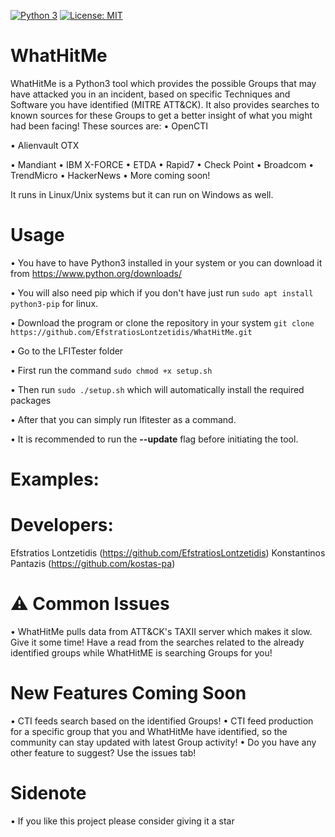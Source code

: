 [![Python 3](https://img.shields.io/badge/Python-3-blue.svg)](https://www.python.org/downloads/)
[![License: MIT](https://img.shields.io/badge/License-MIT-yellow.svg)](https://opensource.org/licenses/MIT)

# WhatHitMe

WhatHitMe is a Python3 tool which provides the possible Groups that may have attacked you in an incident, based on specific Techniques and Software you have identified (MITRE ATT&CK). It also provides searches to known sources for these Groups to get a better insight of what you might had been facing! These sources are:
• OpenCTI

• Alienvault OTX

• Mandiant
• IBM X-FORCE
• ETDA
• Rapid7
• Check Point
• Broadcom
• TrendMicro
• HackerNews
• More coming soon!

It runs in Linux/Unix systems but it can run on Windows as well.

# Usage

• You have to have Python3 installed in your system or you can download it from https://www.python.org/downloads/

• You will also need pip which if you don't have just run ```sudo apt install python3-pip``` for linux.

• Download the program or clone the repository in your system `git clone https://github.com/EfstratiosLontzetidis/WhatHitMe.git`

• Go to the LFITester folder

• First run the command ```sudo chmod +x setup.sh```

• Then run ```sudo ./setup.sh``` which will automatically install the required packages  

• After that you can simply run lfitester as a command.

• It is recommended to run the **--update** flag before initiating the tool.

# Examples: 
            


# Developers: 

Efstratios Lontzetidis (https://github.com/EfstratiosLontzetidis)
Konstantinos Pantazis   (https://github.com/kostas-pa)

# ⚠️ Common Issues

• WhatHitMe pulls data from ATT&CK's TAXII server which makes it slow. Give it some time! Have a read from the searches related to the already identified groups while WhatHitME is searching Groups for you!

# New Features Coming Soon

• CTI feeds search based on the identified Groups!
• CTI feed production for a specific group that you and WhatHitMe have identified, so the community can stay updated with latest Group activity!
• Do you have any other feature to suggest? Use the issues tab!

# Sidenote

• If you like this project please consider giving it a star
